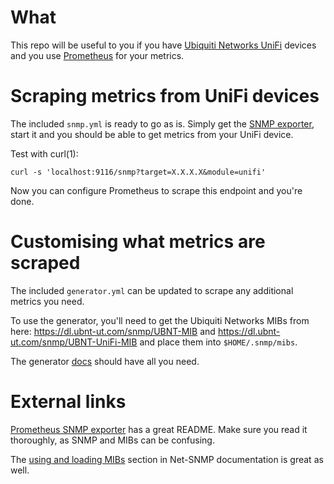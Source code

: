 # What

This repo will be useful to you if you have [Ubiquiti Networks
UniFi](https://unifi-sdn.ubnt.com/) devices and you use
[Prometheus](https://prometheus.io/) for your metrics.


# Scraping metrics from UniFi devices

The included `snmp.yml` is ready to go as is.  Simply get the [SNMP
exporter](https://github.com/prometheus/snmp_exporter), start it and you
should be able to get metrics from your UniFi device.

Test with curl(1):
```
curl -s 'localhost:9116/snmp?target=X.X.X.X&module=unifi'
```

Now you can configure Prometheus to scrape this endpoint and you're
done.

# Customising what metrics are scraped

The included `generator.yml` can be updated to scrape any additional
metrics you need.

To use the generator, you'll need to get the Ubiquiti Networks MIBs from here:
https://dl.ubnt-ut.com/snmp/UBNT-MIB and
https://dl.ubnt-ut.com/snmp/UBNT-UniFi-MIB and place them into
`$HOME/.snmp/mibs`.

The generator
[docs](https://github.com/prometheus/snmp_exporter/tree/master/generator)
should have all you need.

# External links

[Prometheus SNMP exporter](https://github.com/prometheus/snmp_exporter)
has a great README.  Make sure you read it thoroughly, as SNMP and MIBs can be
confusing.

The [using and loading
MIBs](https://net-snmp.sourceforge.io/wiki/index.php/TUT:Using_and_loading_MIBS)
section in Net-SNMP documentation is great as well.
